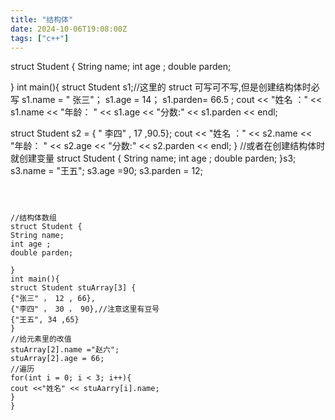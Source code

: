 ```yaml
---
title: "结构体"
date: 2024-10-06T19:08:00Z
tags: ["c++"]
---
```


struct Student {
String name;
int age ;
double parden;

}
int main(){
struct Student s1;//这里的 struct 可写可不写,但是创建结构体时必写
s1.name = " 张三"；
s1.age = 14；
s1.parden= 66.5 ;
cout << "姓名 ：" << s1.name << "年龄： " << s1.age << "分数:" << s1.parden << endl;

struct Student s2 = { " 李四" , 17 ,90.5};
cout << "姓名 ：" << s2.name << "年龄： " << s2.age << "分数:" << s2.parden << endl;
}
//或者在创建结构体时就创建变量
struct Student {
String name;
int age ;
double parden;
}s3;
s3.name = "王五";
s3.age =90;
s3.parden = 12;

```



//结构体数组
struct Student {
String name;
int age ;
double parden;

}
int main(){
struct Student stuArray[3] {
{"张三" ， 12 , 66},
{"李四" ， 30 ， 90},//注意这里有豆号
{"王五", 34 ,65}
}
//给元素里的改值
stuArray[2].name ="赵六";
stuArray[2].age = 66;
//遍历
for(int i = 0; i < 3; i++){
cout <<"姓名" << stuAarry[i].name;
}
}
```
